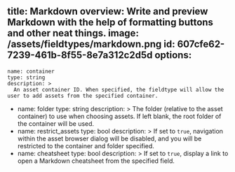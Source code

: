 title: Markdown
overview: Write and preview Markdown with the help of formatting buttons and other neat things.
image: /assets/fieldtypes/markdown.png
id: 607cfe62-7239-461b-8f55-8e7a312c2d5d
options:
  -
    name: container
    type: string
    description: >
      An asset container ID. When specified, the fieldtype will allow the user to add assets from the specified container.
  -
    name: folder
    type: string
    description: >
      The folder (relative to the asset container) to use when choosing assets. If left blank, the root folder of the container will be used.
  -
    name: restrict_assets
    type: bool
    description: >
      If set to `true`, navigation within the asset browser dialog will be disabled, and you
      will be restricted to the container and folder specified.
  -
    name: cheatsheet
    type: bool
    description: >
      If set to `true`, display a link to open a Markdown cheatsheet from the specified field.

